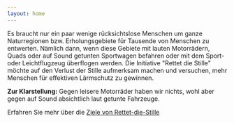```yaml
---
layout: home
---
```


Es braucht nur ein paar wenige rücksichtslose Menschen um ganze Naturregionen bzw. Erholungsgebiete für Tausende von Menschen zu entwerten. Nämlich dann, wenn diese Gebiete mit lauten Motorrädern, Quads oder auf Sound getunten Sportwagen befahren oder mit dem Sport- oder Leichtflugzeug überflogen werden. Die Initiative "Rettet die Stille" möchte auf den Verlust der Stille aufmerksam machen und versuchen, mehr Menschen für effektiven Lärmschutz zu gewinnen.

<b>Zur Klarstellung:</b> Gegen leisere Motorräder haben wir nichts, wohl aber gegen auf Sound absichtlich laut getunte Fahrzeuge.

Erfahren Sie mehr über die <a href="index2.html">Ziele von Rettet-die-Stille</a>
